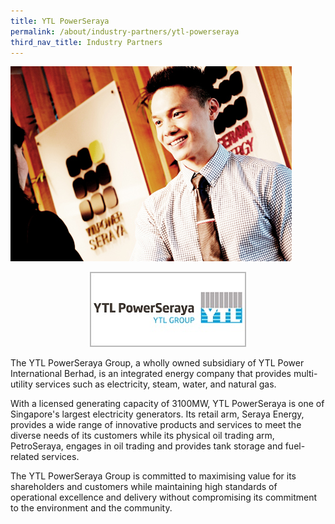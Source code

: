 ```yaml
---
title: YTL PowerSeraya
permalink: /about/industry-partners/ytl-powerseraya
third_nav_title: Industry Partners
---
```

<img src="/images/careers/industry-partners/ytl_power_seraya_large.jpg" alt="YTL PowerSeraya" style="width: 450px; height: 312px;" /><br/>

<div style="text-align: center;">
    <a href="https://www.ytlpowerseraya.com.sg" target="_blank"><img alt="YTL PowerSeraya" src="/images/common/partner-logos/ytl_power_seraya.jpg" style="width: 250px; height: 120px;"></a>
</div>

The YTL PowerSeraya Group, a wholly owned subsidiary of YTL Power International Berhad, is an integrated energy company that provides multi-utility services such as electricity, steam, water, and natural gas.

With a licensed generating capacity of 3100MW, YTL PowerSeraya is one of Singapore's largest electricity generators. Its retail arm, Seraya Energy, provides a wide range of innovative products and services to meet the diverse needs of its customers while its physical oil trading arm, PetroSeraya, engages in oil trading and provides tank storage and fuel-related services.

The YTL PowerSeraya Group is committed to maximising value for its shareholders and customers while maintaining high standards of operational excellence and delivery without compromising its commitment to the environment and the community.
